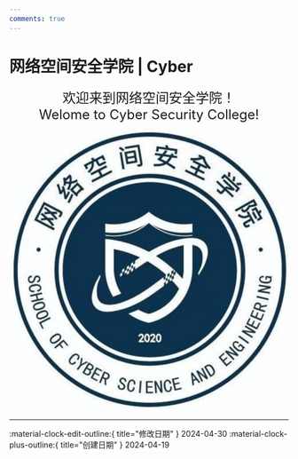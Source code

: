 ```yaml
---
comments: true
---
```


# 网络空间安全学院 | Cyber

<div align="center" style="font-size: 24px;">
欢迎来到网络空间安全学院！
<br>
Welome to Cyber Security College!
</div>

![网络空间安全学院](image.png)

 

---

:material-clock-edit-outline:{ title="修改日期" } 2024-04-30
:material-clock-plus-outline:{ title="创建日期" } 2024-04-19
